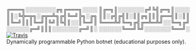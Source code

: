 ╔═══╗░░░░░░░░╔╗╔═══╗░░░░
║╔═╗║░░░░░░░╔╝╚╣╔═╗║░░░░
║║░╚╬═╦╗░╔╦═╩╗╔╣╚═╝╠╗░╔╗
║║░╔╣╔╣║░║║╔╗║║║╔══╣║░║║
║╚═╝║║║╚═╝║╚╝║╚╣║░░║╚═╝║
╚═══╩╝╚═╗╔╣╔═╩═╩╝░░╚═╗╔╝
░░░░░░╔═╝║║║░░░░░░░╔═╝║░
░░░░░░╚══╝╚╝░░░░░░░╚══╝░
<br>
[![Travis](https://travis-ci.com/mitsukomegumi/CryptPy.svg?branch=master)](https://travis-ci.com/mitsukomegumi/CryptPy)
<br>
Dynamically programmable Python botnet (educational purposes only).
